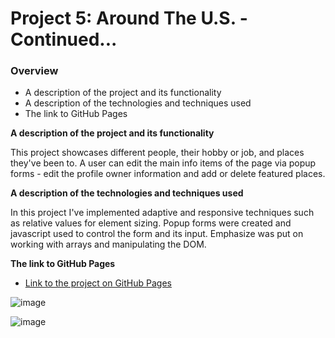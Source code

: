 # Project 5: Around The U.S. - Continued...
### Overview  
* A description of the project and its functionality  
* A description of the technologies and techniques used  
* The link to GitHub Pages  
  
**A description of the project and its functionality**    
  
This project showcases different people, their hobby or job, and places they've been to.
A user can edit the main info items of the page via popup forms - edit the profile owner information and add or delete featured places.
  
**A description of the technologies and techniques used**  

In this project I've implemented adaptive and responsive techniques such as relative values for element sizing. Popup forms were created and javascript used to control the form and its input. Emphasize was put on working with arrays and manipulating the DOM.
   
  
  
**The link to GitHub Pages**  
  
* [Link to the project on GitHub Pages](https://benshur.github.io/web_project_4/)


![image](https://user-images.githubusercontent.com/99538422/184496701-70c0e5b7-5dc8-419d-aea3-e5db3f3ee3e6.png)

![image](https://user-images.githubusercontent.com/99538422/184496795-7a2c5ec2-11e3-479f-9806-6b427062cd1d.png)

